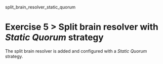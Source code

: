 split_brain_resolver_static_quorum

# Exercise 5 > Split brain resolver with _Static Quorum_ strategy

The split brain resolver is added and configured with a _Static Quorum_ strategy.
